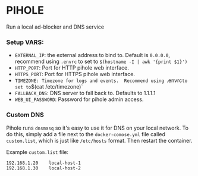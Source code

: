 # PIHOLE

Run a local ad-blocker and DNS service

### Setup VARS:

* `EXTERNAL_IP`: the external address to bind to. Default is `0.0.0.0`, recommend using `.envrc` to set to `$(hostname -I | awk '{print $1}')`
* `HTTP_PORT`: Port for HTTP pihole web interface.
* `HTTPS_PORT`: Port for HTTPS pihole web interface.
* `TIMEZONE: Timezone for logs and events.  Recommend using `.envrc` to set to `$(cat /etc/timezone)`
* `FALLBACK_DNS`: DNS server to fall back to. Defaults to 1.1.1.1
* `WEB_UI_PASSWORD`: Password for pihole admin access.

### Custom DNS

Pihole runs `dnsmasq` so it's easy to use it for DNS on your local network.  To do this, simply add a file next to the `docker-comose.yml` file called `custom.list`, which is just like `/etc/hosts` format. Then restart the container.

Example `custom.list` file:

```
192.168.1.20    local-host-1
192.168.1.30    local-host-2
```